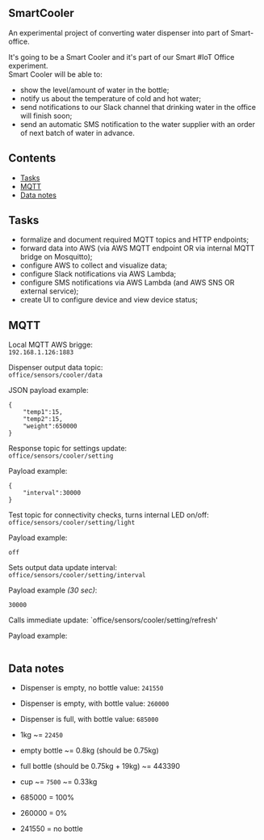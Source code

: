 SmartCooler
-----------

An experimental project of converting water dispenser into part of Smart-office.

It's going to be a Smart Cooler and it's part of our Smart #IoT Office experiment.  
Smart Cooler will be able to:  
- show the level/amount of water in the bottle;
- notify us about the temperature of cold and hot water;
- send notifications to our Slack channel that drinking water in the office will finish soon;
- send an automatic SMS notification to the water supplier with an order of next batch of water in advance.


Contents
--------
- [Tasks](#Tasks)
- [MQTT](#MQTT)
- [Data notes](#Data-notes)


Tasks
-----
- formalize and document required MQTT topics and HTTP endpoints;
- forward data into AWS (via AWS MQTT endpoint OR via internal MQTT bridge on Mosquitto);
- configure AWS to collect and visualize data;
- configure Slack notifications via AWS Lambda;
- configure SMS notifications via AWS Lambda (and AWS SNS OR external service);
- create UI to configure device and view device status;


MQTT
----

Local MQTT AWS brigge:  
`192.168.1.126:1883`

Dispenser output data topic:  
`office/sensors/cooler/data`

JSON payload example:
```
{  
	"temp1":15,
	"temp2":15,
	"weight":650000
}
```


Response topic for settings update:  
`office/sensors/cooler/setting`

Payload example:
```
{
	"interval":30000
}
```


Test topic for connectivity checks, turns internal LED on/off:  
`office/sensors/cooler/setting/light`

Payload example:
```
off
```


Sets output data update interval:  
`office/sensors/cooler/setting/interval`

Payload example _(30 sec)_:
```
30000
```


Calls immediate update:
`office/sensors/cooler/setting/refresh'

Payload example:
```
```


Data notes
----------
- Dispenser is empty, no bottle value: `241550`
- Dispenser is empty, with bottle value: `260000`
- Dispenser is full, with bottle value: `685000`

- 1kg ~= `22450`
- empty bottle ~= 0.8kg (should be 0.75kg)
- full bottle (should be 0.75kg + 19kg) ~= 443390
- cup ~= `7500` ~= 0.33kg

- 685000 = 100%
- 260000 = 0%
- 241550 = no bottle
